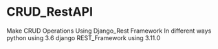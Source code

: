 # CRUD_RestAPI
Make CRUD Operations Using Django_Rest Framework In different ways
python using 3.6 
django REST_Framework using 3.11.0
